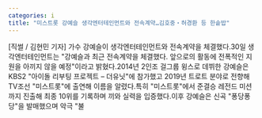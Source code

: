 ```yaml
---
categories: i
title: "미스트롯 강예슬 생각엔터테인먼트와 전속계약…김호중‧허경환 등 한솥밥"
---
```

[직썰 / 김현민 기자] 가수 강예슬이 생각엔터테인먼트와 전속계약을 체결했다.30일 생각엔터테인먼트는 "강예슬과 최근 전속계약을 체결했다. 앞으로의 활동에 전폭적인 지원을 아끼지 않을 예정"이라고 밝혔다.2014년 2인조 걸그룹 윙스로 데뷔한 강예슬은 KBS2 "아이돌 리부팅 프로젝트 – 더유닛"에 참가했고 2019년 트로트 분야로 전향해 TV조선 "미스트롯"에 출연해 이름을 알렸다.특히 "미스트롯"에서 준결승 레전드 미션까지 진출해 최종 10위를 기록하며 끼와 실력을 입증했다.이후 강예슬은 신곡 "퐁당퐁당"을 발매했으며 악극 "불
